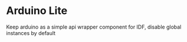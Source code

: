 # Arduino Lite
Keep arduino as a simple api wrapper component for IDF, disable global instances by default
